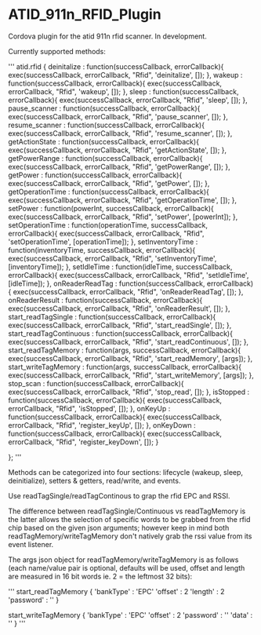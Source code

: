 # ATID_911n_RFID_Plugin

Cordova plugin for the atid 911n rfid scanner. In development.

Currently supported methods:

'''
atid.rfid {
  deinitalize : function(successCallback, errorCallback){
		exec(successCallback, errorCallback, "Rfid", 'deinitalize', []);
	},
	wakeup : function(successCallback, errorCallback){
		exec(successCallback, errorCallback, "Rfid", 'wakeup', []);
	},
	sleep : function(successCallback, errorCallback){
		exec(successCallback, errorCallback, "Rfid", 'sleep', []);
	},
	pause_scanner : function(successCallback, errorCallback){
		exec(successCallback, errorCallback, "Rfid", 'pause_scanner', []);
	},
	resume_scanner : function(successCallback, errorCallback){
		exec(successCallback, errorCallback, "Rfid", 'resume_scanner', []);
	},
	getActionState : function(successCallback, errorCallback){
		exec(successCallback, errorCallback, "Rfid", 'getActionState', []);
	},
	getPowerRange : function(successCallback, errorCallback){
		exec(successCallback, errorCallback, "Rfid", 'getPowerRange', []);
	},
	getPower : function(successCallback, errorCallback){
		exec(successCallback, errorCallback, "Rfid", 'getPower', []);
	},
	getOperationTime : function(successCallback, errorCallback){
		exec(successCallback, errorCallback, "Rfid", 'getOperationTime', []);
	},
	setPower : function(powerInt, successCallback, errorCallback){
		exec(successCallback, errorCallback, "Rfid", 'setPower', [powerInt]);
	},
	setOperationTime : function(operationTime, successCallback, errorCallback){
		exec(successCallback, errorCallback, "Rfid", 'setOperationTime', [operationTime]);
	},
	setInventoryTime : function(inventoryTime, successCallback, errorCallback){
		exec(successCallback, errorCallback, "Rfid", 'setInventoryTime', [inventoryTime]);
	},
	setIdleTime : function(idleTime, successCallback, errorCallback){
		exec(successCallback, errorCallback, "Rfid", 'setIdleTime', [idleTime]);
	},
	onReaderReadTag : function(successCallback, errorCallback){
		exec(successCallback, errorCallback, "Rfid", 'onReaderReadTag', []);
	},
	onReaderResult :  function(successCallback, errorCallback){
		exec(successCallback, errorCallback, "Rfid", 'onReaderResult', []);
	},
	start_readTagSingle :  function(successCallback, errorCallback){
		exec(successCallback, errorCallback, "Rfid", 'start_readSingle', []);
	},
	start_readTagContinuous :  function(successCallback, errorCallback){
		exec(successCallback, errorCallback, "Rfid", 'start_readContinuous', []);
	},
	start_readTagMemory : function(args, successCallback, errorCallback){
		exec(successCallback, errorCallback, "Rfid", 'start_readMemory', [args]);
	},
	start_writeTagMemory : function(args, successCallback, errorCallback){
		exec(successCallback, errorCallback, "Rfid", 'start_writeMemory', [args]);
	},
	stop_scan :  function(successCallback, errorCallback){
		exec(successCallback, errorCallback, "Rfid", 'stop_read', []);
	},
	isStopped :  function(successCallback, errorCallback){
		exec(successCallback, errorCallback, "Rfid", 'isStopped', []);
	},
	onKeyUp : function(successCallback, errorCallback){
		exec(successCallback, errorCallback, "Rfid", 'register_keyUp', []);
	},
	onKeyDown : function(successCallback, errorCallback){
		exec(successCallback, errorCallback, "Rfid", 'register_keyDown', []);
	}


};
'''

Methods can be categorized into four sections: 
lifecycle (wakeup, sleep, deinitialize), setters & getters, read/write, and events.

Use readTagSingle/readTagContinous to grap the rfid EPC and RSSI.

The difference between readTagSingle/Continuous vs readTagMemory is the latter allows the selection of specific words to be grabbed from the rfid chip based on the given json arguments; however keep in mind both readTagMemory/writeTagMemory don't natively grab the rssi value from its event listener.

The args json object for readTagMemory/writeTagMemory is as follows (each name/value pair is optional, defaults will be used, offset and length are measured in 16 bit words ie. 2 = the leftmost 32 bits):

'''
start_readTagMemory
{
  'bankType' : 'EPC'
  'offset' : 2
  'length' : 2
  'password' :  ''
}

start_writeTagMemory
{
  'bankType' : 'EPC'
  'offset' : 2
  'password' : ''
  'data' : ''
}
'''

